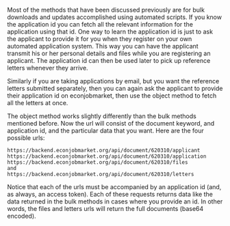 Most of the methods that have been discussed previously are for bulk downloads and updates accomplished using automated scripts.  If you know the application id you can fetch all the relevant information for the application using that id.  One way to learn the application id is just to ask the applicant to provide it for you when they register on your own automated application system.  This way you can have the applicant transmit his or her personal details and files while you are registering an applicant.  The application id can then be used later to pick up reference letters whenever they arrive.


Similarly if you are taking applications by email, but you want the reference letters submitted separately, then you can again ask the applicant to provide their application id on econjobmarket, then use the object method to fetch all the letters at once.


The object method works slightly differently than the bulk methods mentioned before.  Now the url will consist of the document keyword, and application id, and the particular data that you want.   Here are the four possible urls:
```
https://backend.econjobmarket.org/api/document/620310/applicant
https://backend.econjobmarket.org/api/document/620310/application
https://backend.econjobmarket.org/api/document/620310/files
and
https://backend.econjobmarket.org/api/document/620310/letters
```

Notice that each of the urls must be accompanied by an application id (and, as always, an access token).  Each of these requests returns data like the data returned in the bulk methods in cases where you provide an id.  In other words, the files and letters urls will return the full documents (base64 encoded).